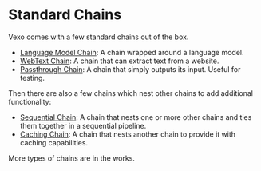 # Standard Chains

Vexo comes with a few standard chains out of the box.

* [Language Model Chain](language-model-chain.md): A chain wrapped around a language model.
* [WebText Chain](webtext-chain.md): A chain that can extract text from a website.
* [Passthrough Chain](passthrough-chain.md): A chain that simply outputs its input. Useful for testing.

Then there are also a few chains which nest other chains to add additional functionality:

* [Sequential Chain](sequential-chain.md): A chain that nests one or more other chains and ties them together in a sequential pipeline.
* [Caching Chain](caching-chain.md): A chain that nests another chain to provide it with caching capabilities.

More types of chains are in the works.
